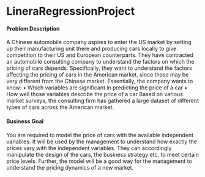 # LineraRegressionProject


#### Problem Description
A Chinese automobile company aspires to enter the US market by setting up their manufacturing
unit there and producing cars locally to give competition to their US and European counterparts.
They have contracted an automobile consulting company to understand the factors on which
the pricing of cars depends. Specifically, they want to understand the factors affecting the pricing
of cars in the American market, since those may be very different from the Chinese market.
Essentially, the company wants to know:
• Which variables are significant in predicting the price of a car
• How well those variables describe the price of a car
Based on various market surveys, the consulting firm has gathered a large dataset of different
types of cars across the American market.
#### Business Goal
You are required to model the price of cars with the available independent variables. It will be
used by the management to understand how exactly the prices vary with the independent
variables. They can accordingly manipulate the design of the cars, the business strategy etc. to
meet certain price levels. Further, the model will be a good way for the management to
understand the pricing dynamics of a new market.
